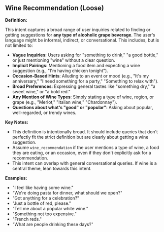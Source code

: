 ## Wine Recommendation (Loose)

**Definition:**

This intent captures a broad range of user inquiries related to finding or getting suggestions for **any type of alcoholic grape beverage**. The user's language might be informal, indirect, or conversational. This includes, but is not limited to:

-   **Vague Inquiries**: Users asking for "something to drink," "a good bottle," or just mentioning "wine" without a clear question.
-   **Implicit Pairings**: Mentioning a food item and expecting a wine suggestion (e.g., "I'm having chicken tonight").
-   **Occasion-Based Hints**: Alluding to an event or mood (e.g., "It's my anniversary," "I need something for a party," "Something to relax with").
-   **Broad Preferences**: Expressing general tastes like "something dry," "a sweet wine," or "a bold red."
-   **Any Mention of Wine Types**: Simply stating a type of wine, region, or grape (e.g., "Merlot," "Italian wine," "Chardonnay").
-   **Questions about what's "good" or "popular"**: Asking about popular, well-regarded, or trendy wines.

**Key Notes:**

-   This definition is intentionally broad. It should include queries that don't perfectly fit the strict definition but are clearly about getting a wine suggestion.
-   Assume `wine_recommendation` if the user mentions a type of wine, a food they are eating, or an occasion, even if they don't explicitly ask for a recommendation.
-   This intent can overlap with general conversational queries. If wine is a central theme, lean towards this intent.

**Examples:**

-   "I feel like having some wine."
-   "We're doing pasta for dinner, what should we open?"
-   "Got anything for a celebration?"
-   "Just a bottle of red, please."
-   "Tell me about a popular white wine."
-   "Something not too expensive."
-   "French reds."
-   "What are people drinking these days?"
